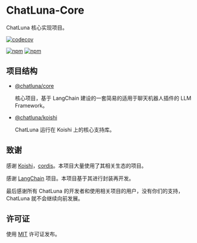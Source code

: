 # ChatLuna-Core

ChatLuna 核心实现项目。

[![codecov](https://codecov.io/gh/ChatLunaLab/core/graph/badge.svg?token=EYNC3O6V9T)](https://codecov.io/gh/ChatLunaLab/core)

[![npm](https://img.shields.io/npm/v/@chatluna/core)](https://www.npmjs.com/package/@chatluna/core) [![npm](https://img.shields.io/npm/dm/@chatluna/core)](https://www.npmjs.com/package/@chatluna/core)

## 项目结构

- [@chatluna/core](./packages/core/README.MD)

  核心项目，基于 LangChain 建设的一套简易的适用于聊天机器人插件的 LLM Framework。

- [@chatluna/koishi](./packages/koishi/README.MD)

  ChatLuna 运行在 Koishi 上的核心支持库。

## 致谢

感谢 [Koishi](https://github.com/koishijs/koishi)，[cordis](https://github.com/shigma/cordis)。本项目大量使用了其相关生态的项目。

感谢 [LangChain](https://github.com/ChatLunaLab/langchain) 项目。本项目基于其进行封装再开发。

最后感谢所有 ChatLuna 的开发者和使用相关项目的用户，没有你们的支持，ChatLuna 就不会继续向前发展。

## 许可证

使用 [MIT](./LICENSE) 许可证发布。
